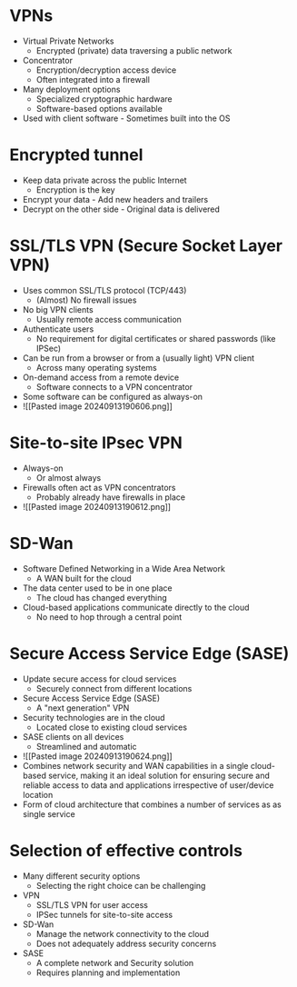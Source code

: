 # VPNs
- Virtual Private Networks
	- Encrypted (private) data traversing a public network
- Concentrator
	- Encryption/decryption access device
	- Often integrated into a firewall
- Many deployment options
	- Specialized cryptographic hardware
	- Software-based options available
- Used with client software - Sometimes built into the OS
# Encrypted tunnel
- Keep data private across the public Internet
	- Encryption is the key
- Encrypt your data - Add new headers and trailers
- Decrypt on the other side - Original data is delivered
# SSL/TLS VPN (Secure Socket Layer VPN)
- Uses common SSL/TLS protocol (TCP/443)
	- (Almost) No firewall issues
- No big VPN clients
	- Usually remote access communication
- Authenticate users
	- No requirement for digital certificates or shared passwords (like IPSec)
- Can be run from a browser or from a (usually light) VPN client
	- Across many operating systems
- On-demand access from a remote device
	- Software connects to a VPN concentrator
- Some software can be configured as always-on
- ![[Pasted image 20240913190606.png]]
# Site-to-site IPsec VPN
- Always-on
	- Or almost always
- Firewalls often act as VPN concentrators
	- Probably already have firewalls in place
- ![[Pasted image 20240913190612.png]]
# SD-Wan
- Software Defined Networking in a Wide Area Network
	- A WAN built for the cloud
- The data center used to be in one place
	- The cloud has changed everything
- Cloud-based applications communicate directly to the cloud
	- No need to hop through a central point
# Secure Access Service Edge (SASE)
- Update secure access for cloud services
	- Securely connect from different locations
- Secure Access Service Edge (SASE)
	- A "next generation" VPN
- Security technologies are in the cloud
	- Located close to existing cloud services
- SASE clients on all devices
	- Streamlined and automatic
- ![[Pasted image 20240913190624.png]]
- Combines network security and WAN capabilities in a single cloud-based service, making it an ideal solution for ensuring secure and reliable access to data and applications irrespective of user/device location
- Form of cloud architecture that combines a number of services as as single service
# Selection of effective controls
- Many different security options
	- Selecting the right choice can be challenging
- VPN
	- SSL/TLS VPN for user access
	- IPSec tunnels for site-to-site access
- SD-Wan
	- Manage the network connectivity to the cloud
	- Does not adequately address security concerns
- SASE
	- A complete network and Security solution
	- Requires planning and implementation